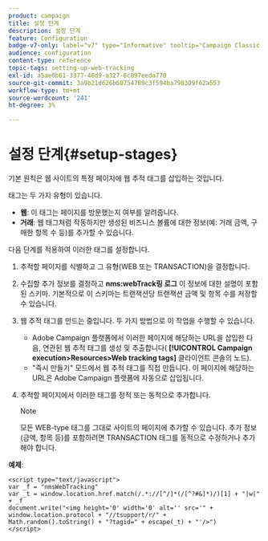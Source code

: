 ```yaml
---
product: campaign
title: 설정 단계
description: 설정 단계
feature: Configuration
badge-v7-only: label="v7" type="Informative" tooltip="Campaign Classic v7에만 적용됩니다."
audience: configuration
content-type: reference
topic-tags: setting-up-web-tracking
exl-id: a5ae0b61-3377-46d9-a327-6c897eeda770
source-git-commit: 3a9b21d626b60754789c3f594ba798309f62a553
workflow-type: tm+mt
source-wordcount: '241'
ht-degree: 3%

---
```


# 설정 단계{#setup-stages}

기본 원칙은 웹 사이트의 특정 페이지에 웹 추적 태그를 삽입하는 것입니다.

태그는 두 가지 유형이 있습니다.

* **웹**: 이 태그는 페이지를 방문했는지 여부를 알려줍니다.
* **거래**: 웹 태그처럼 작동하지만 생성된 비즈니스 볼륨에 대한 정보(예: 거래 금액, 구매한 항목 수 등)를 추가할 수 있습니다.

다음 단계를 적용하여 이러한 태그를 설정합니다.

1. 추적할 페이지를 식별하고 그 유형(WEB 또는 TRANSACTION)을 결정합니다.
1. 수집할 추가 정보를 결정하고 **nms:webTrack링 로그** 이 정보에 대한 설명이 포함된 스키마. 기본적으로 이 스키마는 트랜잭션당 트랜잭션 금액 및 항목 수를 저장할 수 있습니다.
1. 웹 추적 태그를 만드는 중입니다. 두 가지 방법으로 이 작업을 수행할 수 있습니다.

   * Adobe Campaign 플랫폼에서 이러한 페이지에 해당하는 URL을 삽입한 다음, 연관된 웹 추적 태그를 생성 및 추출합니다( **[!UICONTROL Campaign execution>Resources>Web tracking tags]** 클라이언트 콘솔의 노드).
   * &quot;즉시 만들기&quot; 모드에서 웹 추적 태그를 직접 만듭니다. 이 페이지에 해당하는 URL은 Adobe Campaign 플랫폼에 자동으로 삽입됩니다.

1. 추적할 페이지에서 이러한 태그를 정적 또는 동적으로 추가합니다.

   >[!NOTE]
   >
   >모든 WEB-type 태그를 그대로 사이트의 페이지에 추가할 수 있습니다. 추가 정보(금액, 항목 등)를 포함하려면 TRANSACTION 태그를 동적으로 수정하거나 추가해야 합니다.

**예제**:

```
<script type="text/javascript">
var _f = "nmsWebTracking"
var _t = window.location.href.match(/.*://[^/]*(/[^?#&]*)/)[1] + "|w|" + _f
document.write("<img height='0' width='0' alt='' src='" +
window.location.protocol + "//tsupport/r/" +
Math.random().toString() + "?tagid=" + escape(_t) + "'/>")
</script>
```
